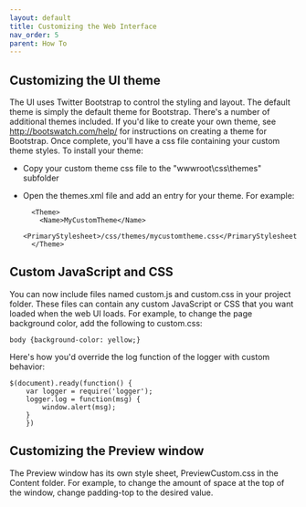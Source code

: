 ```yaml
---
layout: default
title: Customizing the Web Interface
nav_order: 5
parent: How To
---
```


## Customizing the UI theme
The UI uses Twitter Bootstrap to control the styling and layout. The default theme is simply the default theme for Bootstrap. There's a number of additional themes included. If you'd like to create your own theme, see <a href="http://bootswatch.com/help/" target="top">http://bootswatch.com/help/</a> for instructions on creating a theme for Bootstrap. Once complete, you'll have a css file containing your custom theme styles. To install your theme:

* Copy your custom theme css file to the "wwwroot\css\themes" subfolder

* Open the themes.xml file and add an entry for your theme. For example:

        <Theme>
          <Name>MyCustomTheme</Name>
          <PrimaryStylesheet>/css/themes/mycustomtheme.css</PrimaryStylesheet>
        </Theme>

## Custom JavaScript and CSS
You can now include files named custom.js and custom.css in your project folder. These files can contain any custom JavaScript or CSS that you want loaded when the web UI loads. For example, to change the page background color, add the following to custom.css:

    body {background-color: yellow;}

Here's how you'd override the log function of the logger with custom behavior:

    $(document).ready(function() {
    	var logger = require('logger');
    	logger.log = function(msg) {
    		window.alert(msg);
    	}
        })

## Customizing the Preview window
The Preview window has its own style sheet, PreviewCustom.css in the Content folder. For example, to change the amount of space at the top of the window, change padding-top to the desired value.
